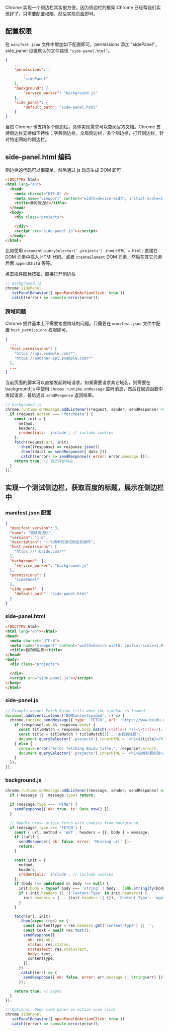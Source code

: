 
Chrome 实现一个侧边栏其实很方便，因为侧边栏的框架 Chrome 已经帮我们实现好了，只需要配置权限，然后实现页面即可。

## 配置权限

在 `manifest.json` 文件中增加如下配置即可。permissions 添加 "sidePanel"，side_panel 设置默认的文件路径 `"side-panel.html"`。

```json
{
    ...
    "permissions": [
        ...
        "sidePanel"
    ],
    "background": {
        "service_worker": "background.js"
    },
    "side_panel": {
        "default_path": "side-panel.html"
    }
}
```

当然 Chrome 也支持多个侧边栏，具体实现需求可以查阅官方文档。Chrome 支持侧边栏支持如下特性：字典侧边栏，全局侧边栏，多个侧边栏，打开侧边栏，针对特定网站的侧边栏。

## side-panel.html 编码

侧边栏的代码可以很简单，然后通过 js 动态生成 DOM 即可

```html
<!DOCTYPE html>
<html lang="en">
  <head>
    <meta charset="UTF-8" />
    <meta name="viewport" content="width=device-width, initial-scale=1.0" />
    <title>我的侧边栏</title>
  </head>
  <body>
    <div class="projects">

    </div>
    <script src="side-panel.js"></script>
  </body>
</html>

```

比如使用 `document.querySelector('.projects').innerHTML = html;` 直接在 DOM 元素中插入 HTMl 代码。或者 `createElement` DOM 元素，然后在其它元素后面 `appendChild` 等等。

点击插件图标按钮，直接打开侧边栏
```js
// background.js
chrome.sidePanel
  .setPanelBehavior({ openPanelOnActionClick: true })
  .catch((error) => console.error(error));
```

### 跨域问题

Chrome 插件基本上不需要考虑跨域的问题。只需要在 `manifest.json` 文件中配置 `host_permissions` 权限即可。

```json
{
  ...
  "host_permissions": [
    "https://api.example.com/*",
    "https://another-api.example.com/*"
  ],
  ...
}
```

当前页面的脚本可以直接发起跨域请求。如果需要请求其它域名，则需要在 background.js 中使用 `chrome.runtime.onMessage` 监听消息，然后在回调函数中发起请求，最后通过 `sendResponse` 返回结果。

```js
// background.js
chrome.runtime.onMessage.addListener((request, sender, sendResponse) => {
  if (request.action === 'fetchData') {
    const init = {
      method,
      headers,
      credentials: 'include', // include cookies
    };
    fetch(request.url, init)
      .then((response) => response.json())
      .then((data) => sendResponse({ data }))
      .catch((error) => sendResponse({ error: error.message }));
    return true; // 表示异步响应
  }
});
```

## 实现一个测试侧边栏，获取百度的标题，展示在侧边栏中

### manifest.json 配置

```json
{
  "manifest_version": 3,
  "name": "测试侧边栏",
  "version": "1.0",
  "description": "一个简单的测试侧边栏插件",
  "host_permissions": [
    "https://*.baidu.com/*"
  ],
  "background": {
    "service_worker": "background.js"
  },
  "permissions": [
    "sidePanel"
  ],
  "side_panel": {
    "default_path": "side-panel.html"
  }
}
```

### side-panel.html

```html
<!DOCTYPE html>
<html lang="en"></html>
<head>
  <meta charset="UTF-8">
  <meta name="viewport" content="width=device-width, initial-scale=1.0">
  <title>我的侧边栏</title>
</head>
<body>
  <div class="projects">

  </div>
  <script src="side-panel.js"></script>
</body>
</html>
```

### side-panel.js

```js
// Example usage: Fetch Baidu title when the sidebar is loaded
document.addEventListener('DOMContentLoaded', () => {
  chrome.runtime.sendMessage({ type: 'FETCH', url: 'https://www.baidu.com' }, (response) => {
    if (response?.ok && response.body) {
      const titleMatch = response.body.match(/<title>(.*?)<\/title>/);
      const title = titleMatch ? titleMatch[1] : '未找到标题';
      document.querySelector('.projects').innerHTML = `<h1>${title}</h1>`;
    } else {
      console.error('Error fetching Baidu title:', response?.error);
      document.querySelector('.projects').innerHTML = `<h1>加载标题失败</h1>`;
    }
  });
});
```

### background.js

```js
chrome.runtime.onMessage.addListener((message, sender, sendResponse) => {
  if (!message || !message.type) return;

  if (message.type === 'PING') {
    sendResponse({ ok: true, ts: Date.now() });
  }

  // Handle cross-origin fetch with cookies from background
  if (message?.type === 'FETCH') {
    const { url, method = 'GET', headers = {}, body } = message;
    if (!url) {
      sendResponse({ ok: false, error: 'Missing url' });
      return;
    }

    const init = {
      method,
      headers,
      credentials: 'include', // include cookies
    };
    if (body !== undefined && body !== null) {
      init.body = typeof body === 'string' ? body : JSON.stringify(body);
      if (!init.headers || !('Content-Type' in init.headers)) {
        init.headers = { ...(init.headers || {}), 'Content-Type': 'application/json' };
      }
    }

    fetch(url, init)
      .then(async (res) => {
        const contentType = res.headers.get('content-type') || '';
        const text = await res.text();
        sendResponse({
          ok: res.ok,
          status: res.status,
          statusText: res.statusText,
          body: text,
          contentType,
        });
      })
      .catch((err) => {
        sendResponse({ ok: false, error: err.message || String(err) });
      });

    return true; // async
  }
});

// Optional: Open side panel on action icon click
chrome.sidePanel
  .setPanelBehavior({ openPanelOnActionClick: true })
  .catch((error) => console.error(error));
```
